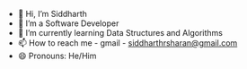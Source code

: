 - 👋 Hi, I’m Siddharth
- 👀 I’m a Software Developer
- 🌱 I’m currently learning Data Structures and Algorithms
- 📫 How to reach me - gmail - siddharthrsharan@gmail.com
- 😄 Pronouns: He/Him

<!---
Siddharth1174/Siddharth1174 is a ✨ special ✨ repository because its `README.md` (this file) appears on your GitHub profile.
You can click the Preview link to take a look at your changes.
--->
